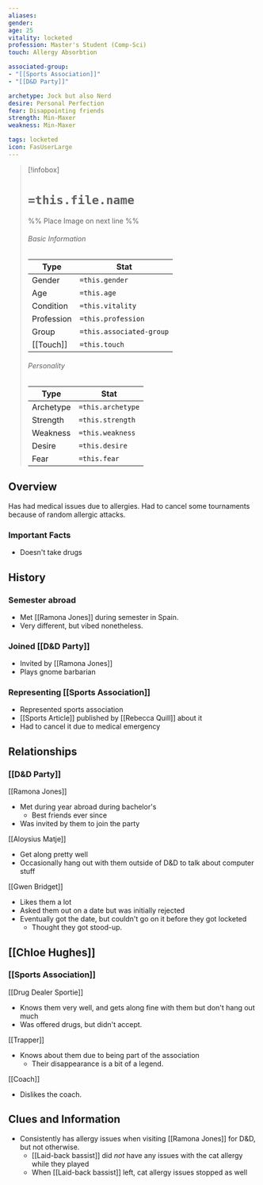 ```yaml
---
aliases: 
gender: 
age: 25
vitality: locketed
profession: Master's Student (Comp-Sci)
touch: Allergy Absorbtion 

associated-group: 
- "[[Sports Association]]"
- "[[D&D Party]]"

archetype: Jock but also Nerd
desire: Personal Perfection
fear: Disappointing friends
strength: Min-Maxer
weakness: Min-Maxer

tags: locketed
icon: FasUserLarge
---
```


> [!infobox]
> # `=this.file.name`
> %% Place Image on next line %%
> ###### Basic Information
> Type |  Stat |
> ---|---|
> Gender | `=this.gender` |
> Age | `=this.age` |
> Condition | `=this.vitality` |
> Profession | `=this.profession` |
> Group | `=this.associated-group` |
> [[Touch]] | `=this.touch` |
> ###### Personality
> Type |  Stat |
> ---|---|
> Archetype | `=this.archetype` |
> Strength | `=this.strength` |
> Weakness | `=this.weakness` |
> Desire | `=this.desire` |
> Fear | `=this.fear` |
## Overview
Has had medical issues due to allergies. Had to cancel some tournaments because of random allergic attacks. 

### Important Facts
- Doesn't take drugs

## History
### Semester abroad
- Met [[Ramona Jones]] during semester in Spain.
- Very different, but vibed nonetheless. 

### Joined [[D&D Party]]
- Invited by [[Ramona Jones]]
- Plays gnome barbarian

### Representing [[Sports Association]]
- Represented sports association
- [[Sports Article]] published by [[Rebecca Quill]] about it
- Had to cancel it due to medical emergency


## Relationships

### [[D&D Party]]
[[Ramona Jones]]
- Met during year abroad during bachelor's 
	- Best friends ever since
- Was invited by them to join the party

[[Aloysius Matje]]
- Get along pretty well
- Occasionally hang out with them outside of D&D to talk about computer stuff

[[Gwen Bridget]]
- Likes them a lot
- Asked them out on a date but was initially rejected
- Eventually got the date, but couldn't go on it before they got locketed
	- Thought they got stood-up. 

[[Chloe Hughes]]
- 

### [[Sports Association]]
[[Drug Dealer Sportie]]
- Knows them very well, and gets along fine with them but don't hang out much
- Was offered drugs, but didn't accept. 

[[Trapper]]
- Knows about them due to being part of the association
	- Their disappearance is a bit of a legend. 

[[Coach]]
- Dislikes the coach. 


## Clues and Information
- Consistently has allergy issues when visiting [[Ramona Jones]] for D&D, but not otherwise.
	- [[Laid-back bassist]] did *not* have any issues with the cat allergy while they played
	- When [[Laid-back bassist]] left, cat allergy issues stopped as well